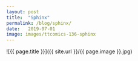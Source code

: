 ```yaml
---
layout: post
title:  "Sphinx"
permalink: /blog/sphinx/
date:   2019-07-01
image: images/ttcomics-136-sphinx
---
```

![{{ page.title }}]({{ site.url }}/{{ page.image }}.jpg)
